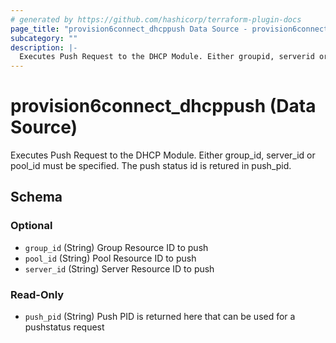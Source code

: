 ```yaml
---
# generated by https://github.com/hashicorp/terraform-plugin-docs
page_title: "provision6connect_dhcppush Data Source - provision6connect"
subcategory: ""
description: |-
  Executes Push Request to the DHCP Module. Either groupid, serverid or poolid must be specified. The push status id is retured in pushpid.
---
```


# provision6connect_dhcppush (Data Source)

Executes Push Request to the DHCP Module. Either group_id, server_id or pool_id must be specified. The push status id is retured in push_pid.



<!-- schema generated by tfplugindocs -->
## Schema

### Optional

- `group_id` (String) Group Resource ID to push
- `pool_id` (String) Pool Resource ID to push
- `server_id` (String) Server Resource ID to push

### Read-Only

- `push_pid` (String) Push PID is returned here that can be used for a pushstatus request


